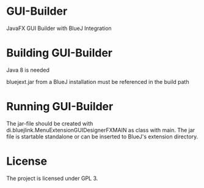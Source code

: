 # GUI-Builder
JavaFX GUI Builder with BlueJ Integration


Building GUI-Builder
====================

Java 8 is needed
 
bluejext.jar from a BlueJ installation must be referenced in the build path

Running GUI-Builder
===================

The jar-file should be created with di.bluejlink.MenuExtensionGUIDesignerFXMAIN as class with main.
The jar file is startable  standalone or can be inserted to  BlueJ's extension directory. 


License
===================

The project is licensed under GPL 3. 

